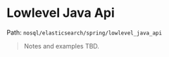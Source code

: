 # Lowlevel Java Api

Path: `nosql/elasticsearch/spring/lowlevel_java_api`

> Notes and examples TBD.
